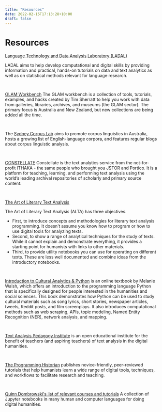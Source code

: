 ```yaml
---
title: "Resources"
date: 2022-02-15T17:13:28+10:00
draft: false
---
```

# Resources

[Language Technology and Data Analysis Laboratory (LADAL)](https://slcladal.github.io/)

LADAL aims to help develop computational and digital skills by providing information and practical, hands-on tutorials on data and text analytics as well as on statistical methods relevant for language research.

<br />

[GLAM Workbench](https://glam-workbench.net/)
The GLAM workbench is a collection of tools, tutorials, examples, and hacks created by Tim Sherratt to help you work with data from galleries, libraries, archives, and museums (the GLAM sector). The primary focus is Australia and New Zealand, but new collections are being added all the time.

<br />

The [Sydney Corpus Lab](https://sydneycorpuslab.com/) aims to promote corpus linguistics in Australia, hosts a growing list of English-language corpora, and features regular blogs about corpus linguistic analysis.

<br />

[CONSTELLATE](https://constellate.org/)
Constellate is the text analytics service from the not-for-profit ITHAKA - the same people who brought you JSTOR and Portico. It is a platform for teaching, learning, and performing text analysis using the world’s leading archival repositories of scholarly and primary source content.

<br />

[The Art of Literary Text Analysis](https://github.com/sgsinclair/alta/blob/master/ipynb/ArtOfLiteraryTextAnalysis.ipynb)

The Art of Literary Text Analysis (ALTA) has three objectives.
- First, to introduce concepts and methodologies for literary text analysis programming. It doesn't assume you know how to program or how to use digital tools for analyzing texts.
- Second, to show a range of analytical techniques for the study of texts. While it cannot explain and demonstrate everything, it provides a starting point for humanists with links to other materials.
- Third, to provide utility notebooks you can use for operating on different texts. These are less well documented and combine ideas from the introductory notebooks.

<br />

[Introduction to Cultural Analytics & Python](https://melaniewalsh.github.io/Intro-Cultural-Analytics/welcome.html) is an online textbook by Melanie Walsh, which offers an introduction to the programming language Python that is specifically designed for people interested in the humanities and social sciences. This book demonstrates how Python can be used to study cultural materials such as song lyrics, short stories, newspaper articles, tweets, Reddit posts, and film screenplays. It also introduces computational methods such as web scraping, APIs, topic modeling, Named Entity Recognition (NER), network analysis, and mapping.

<br />

[Text Analysis Pedagogy Institute](https://labs.jstor.org/tapi/) is an open educational institute for the benefit of teachers (and aspiring teachers) of text analysis in the digital humanities.

<br />

[The Programming Historian](https://programminghistorian.org/) publishes novice-friendly, peer-reviewed tutorials that help humanists learn a wide range of digital tools, techniques, and workflows to facilitate research and teaching.

<br />

[Quinn Dombrowski's list of relevant courses and tutorials](https://github.com/quinnanya/dh-jupyter)
A collection of Jupyter notebooks in many human and computer languages for doing digital humanities. 
